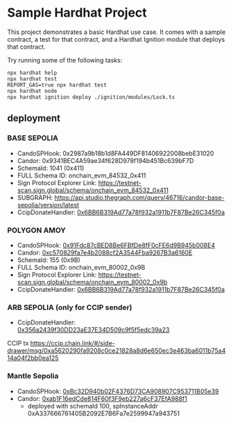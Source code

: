 # Sample Hardhat Project

This project demonstrates a basic Hardhat use case. It comes with a sample contract, a test for that contract, and a Hardhat Ignition module that deploys that contract.

Try running some of the following tasks:

```shell
npx hardhat help
npx hardhat test
REPORT_GAS=true npx hardhat test
npx hardhat node
npx hardhat ignition deploy ./ignition/modules/Lock.ts
```

## deployment

### BASE SEPOLIA
- CandoSPHook:  0x2987a9b18b1d8FA449DF81406922008bebE31020
- Candor: 0x9341BEC4A59ae34f628D978f194b451Bc639bF7D
- SchemaId: 1041 (0x411)
- FULL Schema ID: onchain_evm_84532_0x411
- Sign Protocol Explorer Link: https://testnet-scan.sign.global/schema/onchain_evm_84532_0x411
- SUBGRAPH: https://api.studio.thegraph.com/query/46716/candor-base-sepolia/version/latest
- CcipDonateHandler: [0x6BB6B319Ad77a78f932a1911b7F87Be26C345f0a](https://base-sepolia.blockscout.com/address/0x6BB6B319Ad77a78f932a1911b7F87Be26C345f0a#code)

### POLYGON AMOY
- CandoSPHook:  [0x91Fdc87cBED8Be6FBfDe8fF0cFE6d9B945b008E4](https://amoy.polygonscan.com/address/0x91Fdc87cBED8Be6FBfDe8fF0cFE6d9B945b008E4#code)
- Candor: [0xc570829fa7e4b2088cf2A3544Fba9267B3a6160E](https://amoy.polygonscan.com/address/0xc570829fa7e4b2088cf2A3544Fba9267B3a6160E#code)
- SchemaId: 155 (0x9B)
- FULL Schema ID: onchain_evm_80002_0x9B
- Sign Protocol Explorer Link: https://testnet-scan.sign.global/schema/onchain_evm_80002_0x9b
- CcipDonateHandler: [0x6BB6B319Ad77a78f932a1911b7F87Be26C345f0a](https://amoy.polygonscan.com/address/0x6BB6B319Ad77a78f932a1911b7F87Be26C345f0a#code)

### ARB SEPOLIA (only for CCIP sender)
- CcipDonateHandler: [0x356a2439f30DD23aE37E34D509c9f5f5edc39a23](https://sepolia.arbiscan.io/address/0x356a2439f30DD23aE37E34D509c9f5f5edc39a23#code)

CCIP tx
https://ccip.chain.link/#/side-drawer/msg/0xa5620290fa9208c0ce21828a8d6e650ec3e463ba6011b75a414a04f2bb0ea125


### Mantle Sepolia
- CandoSPHook:  [0xBc32D940b02F4376D73CA908907C953711B05e39](https://sepolia.mantlescan.xyz/address/0xBc32D940b02F4376D73CA908907C953711B05e39#code)
- Candor: [0xab1F16edCde814F60f3F9eb227a6cF37EfA988f1](https://sepolia.mantlescan.xyz/address/0xab1F16edCde814F60f3F9eb227a6cF37EfA988f1#code)
  - deployed with schemaId 100, spInstanceAddr 0xA337666761405B2092E7B6Fa7e2599947a943751
